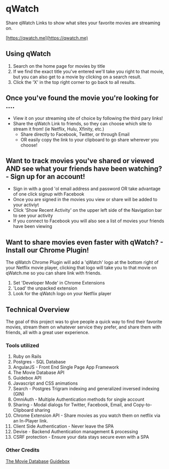 # qWatch
Share qWatch Links to show what sites your favorite movies are streaming on.

[https://qwatch.me](https://qwatch.me)

## Using qWatch
1. Search on the home page for movies by title
2. If we find the exact title you've entered we'll take you right to that movie,
   but you can also get to a movie by clicking on a search result.
3. Click the 'X' in the top right corner to go back to all results.

## Once you've found the movie you're looking for ....
* View it on your streaming site of choice by following the third pary links!
* Share the qWatch Link to friends, so they can choose which site to stream it from!
  (ie Netflix, Hulu, Xfinity, etc.)
  * Share directly to Facebook, Twitter, or through Email
  * OR easily copy the link to your clipboard to go share wherever you choose!
  
## Want to track movies you've shared or viewed AND see what your friends have been watching? - Sign up for an account!
* Sign in with a good 'ol email address and password OR take advantage of one click signup with Facebook
* Once you are signed in the movies you view or share will be added to your activiyt
* Click 'Show Recent Activity' on the upper left side of the Navigation bar to see your activity
* If you connect to Facebook you will also see a list of movies your friends have been viewing
  
## Want to share movies even faster with qWatch? - Install our Chrome Plugin!
The qWatch Chrome Plugin will add a 'qWatch' logo at the bottom right of your Netflix movie player,
clicking that logo will take you to that movie on qWatch.me so you can share link with friends.

1. Set 'Developer Mode' in Chrome Extensions
2. 'Load' the unpacked extension
3. Look for the qWatch logo on your Netflix player

## Technical Overview
The goal of this project was to give people a quick way to find their favorite movies, stream them on whatever service they prefer, and share them with friends, all with a great user experience. 

### Tools utilized
1. Ruby on Rails
2. Postgres - SQL Database
3. AngularJS - Front End Single Page App Framework
4. The Movie Database API
5. Guidebox API
6. Javascript and CSS animations
7. Search - Postgres Trigram indexing and generalized inversed indexing (GIN)
8. OmniAuth - Multiple Authentication methods for single account
9. Sharing - Modal dialogs for Twitter, Facebook, Email, and Copy-to-Clipboard sharing
10. Chrome Extension API - Share movies as you watch them on netflix via an In-Player link.
11. Client Side Authentication - Never leave the SPA
12. Devise - Backend Authentication management & processing
13. CSRF protection - Ensure your data stays secure even with a SPA

### Other Credits
[The Movie Database](https://www.themoviedb.org/?language=en)
[Guidebox](https://api.guidebox.com)
